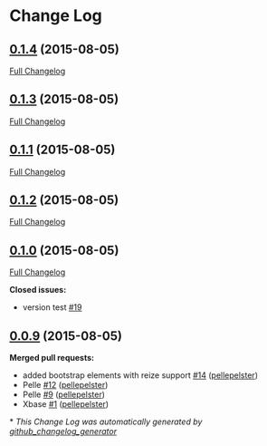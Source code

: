 # Change Log

## [0.1.4](https://github.com/pellepelster/mango/tree/0.1.4) (2015-08-05)
[Full Changelog](https://github.com/pellepelster/mango/compare/0.1.3...0.1.4)

## [0.1.3](https://github.com/pellepelster/mango/tree/0.1.3) (2015-08-05)
[Full Changelog](https://github.com/pellepelster/mango/compare/0.1.1...0.1.3)

## [0.1.1](https://github.com/pellepelster/mango/tree/0.1.1) (2015-08-05)
[Full Changelog](https://github.com/pellepelster/mango/compare/0.1.2...0.1.1)

## [0.1.2](https://github.com/pellepelster/mango/tree/0.1.2) (2015-08-05)
[Full Changelog](https://github.com/pellepelster/mango/compare/0.1.0...0.1.2)

## [0.1.0](https://github.com/pellepelster/mango/tree/0.1.0) (2015-08-05)
[Full Changelog](https://github.com/pellepelster/mango/compare/0.0.9...0.1.0)

**Closed issues:**

- version test [\#19](https://github.com/pellepelster/mango/issues/19)

## [0.0.9](https://github.com/pellepelster/mango/tree/0.0.9) (2015-08-05)
**Merged pull requests:**

- added bootstrap elements with reize support [\#14](https://github.com/pellepelster/mango/pull/14) ([pellepelster](https://github.com/pellepelster))
- Pelle [\#12](https://github.com/pellepelster/mango/pull/12) ([pellepelster](https://github.com/pellepelster))
- Pelle [\#9](https://github.com/pellepelster/mango/pull/9) ([pellepelster](https://github.com/pellepelster))
- Xbase [\#1](https://github.com/pellepelster/mango/pull/1) ([pellepelster](https://github.com/pellepelster))



\* *This Change Log was automatically generated by [github_changelog_generator](https://github.com/skywinder/Github-Changelog-Generator)*